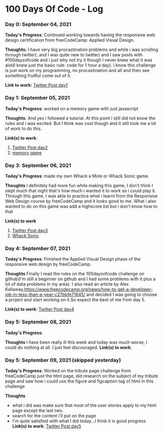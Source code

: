 # 100 Days Of Code - Log

### Day 0: September 04, 2021

**Today's Progress**: Continued working towards having the responsive web design certification from freeCodeCamp: Applied Visual Design.

**Thoughts:** I have very big procastination problems and while i was scrolling through twitter(..and I was quite new to twitter) and I saw posts with #100daysofcode and i just why not try it though I never knew what it was alot(I knew just the basic rule: code for 1 hour a day). I know this challenge is just work on my programming, no procastination and all and then see something fruitful come out of it.

**Link to work:** [Twitter Post day1](https://twitter.com/NalowaGeena/status/1434295056576532481)

### Day 1: September 05, 2021

**Today's Progress**: worked on a memory game with just javascript

**Thoughts**: And yes i followed a tutorial. At this point I still did not know the rules and i was excited. But I think was cool though and it still took me a lot of work to do this.

**Link(s) to work**:

1. [Twitter Post day2](https://twitter.com/NalowaGeena/status/1434619989361938436)
2. [memory game](https://github.com/nalowageena654/memory-game)

### Day 3: September 06, 2021

**Today's Progress**: made my own Whack a Mole or Whack Sonic game.

**Thoughts** I definitely had more fun while making this game, I don't think I slept much that night that's how much i wanted it to work so i could play it.
Through this game, I was able to practice what i learnt from the Responsive Web Design course by freeCodeCamp and it looks good to me.
What i also wanted to do on this game was add a highscore list but i don't know how to that

**Link(s) to work**

1. [Twitter Post day3](https://twitter.com/NalowaGeena/status/1435011346844762114)
2. [Whack Sonic](https://github.com/nalowageena654/whack-a-mole)

### Day 4: September 07, 2021

**Today's Progress**: Finished the Applied Visual Design phase of the responsive web design by freeCodeCamp.

**Thoughts** Finally I read the rules on the 100daysofcode challenge on github(I'm still a beginner on github and I had some problems with it plus a lot of data problems in my area). I also read an article by Alex Kallaway,https://www.freecodecamp.org/news/how-to-get-a-developer-job-in-less-than-a-year-c27bbfe71645/ and decided I was going to choose a project and start working on it.So expect the best of me from day 5.

**Link(s) to work**: [Twitter Post day4](https://twitter.com/NalowaGeena/status/1435139390506942464)

### Day 5: September 08, 2021

**Today's Progress**:

**Thoughts**
I have been really ill this week and today was much worse, I could do nothing at all. I just feel discouraged.
**Link(s) to work**:

### Day 5: September 09, 2021 (skipped yesterday)

**Today's Progress**: Worked on the tribute page challenge from freeCodeCamp just the html page, did research on the subject of my tribute page and saw how i could use the figure and figcaption tag of html in this challenge

**Thoughts**

- what i did was make sure that most of the user stories apply to my html page except the last two.
- search for the content i'll put on the page
- I'm quite satisfied with what I did today...I think it is good progress
  **Link(s) to work**: [Twitter Post day5](https://twitter.com/NalowaGeena/status/1436040385990701057)
